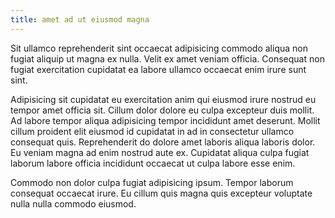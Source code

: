 ```yaml
---
title: amet ad ut eiusmod magna
---
```


Sit ullamco reprehenderit sint occaecat adipisicing commodo aliqua non fugiat aliquip ut magna ex nulla. Velit ex amet veniam officia. Consequat non fugiat exercitation cupidatat ea labore ullamco occaecat enim irure sunt sint.

Adipisicing sit cupidatat eu exercitation anim qui eiusmod irure nostrud eu tempor amet officia sit. Cillum dolor dolore eu culpa excepteur duis mollit. Ad labore tempor aliqua adipisicing tempor incididunt amet deserunt. Mollit cillum proident elit eiusmod id cupidatat in ad in consectetur ullamco consequat quis. Reprehenderit do dolore amet laboris aliqua laboris dolor. Eu veniam magna ad enim nostrud aute ex. Cupidatat aliqua culpa fugiat laborum labore officia incididunt occaecat ut culpa labore esse enim.

Commodo non dolor culpa fugiat adipisicing ipsum. Tempor laborum consequat occaecat irure. Eu cillum quis magna quis excepteur voluptate nulla nulla commodo eiusmod.